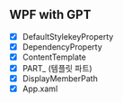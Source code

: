 ## WPF with GPT

- [x] DefaultStylekeyProperty
- [x] DependencyProperty
- [x] ContentTemplate
- [x] PART_ (템플릿 파트)
- [x] DisplayMemberPath
- [x] App.xaml
